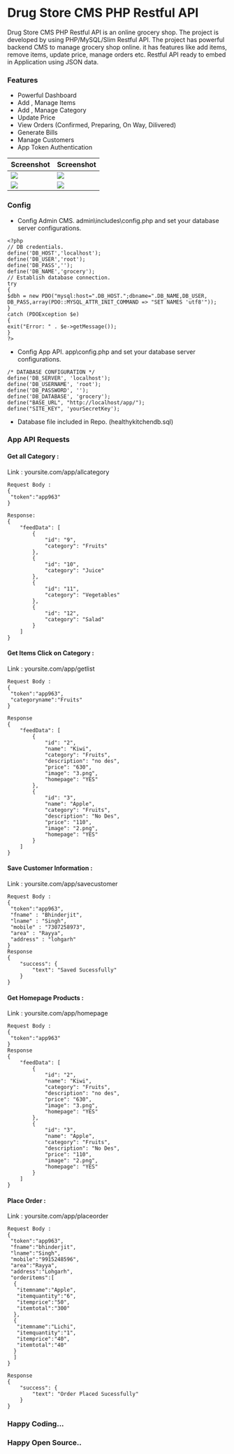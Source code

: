# Drug Store CMS PHP Restful API

Drug Store CMS PHP Restful API is an online grocery shop. The project is developed by using PHP/MySQL/Slim Restful API. The project has powerful backend CMS to manage grocery shop online. it has features like add items, remove items, update price, manage orders etc. Restful API ready to embed in Application using JSON data.

### Features

- Powerful Dashboard
- Add , Manage Items
- Add , Manage Category
- Update Price
- View Orders (Confirmed, Preparing, On Way, Dilivered)
- Generate Bills
- Manage Customers
- App Token Authentication

| Screenshot | Screenshot |
| --------------------- | -------------------- |
| <img src="/sc/1.PNG"> | <img src="/sc/2.PNG"> |
| <img src="/sc/3.PNG">| <img src="/sc/4.PNG"> |

### Config

- Config Admin CMS. admin\includes\config.php and set your database server configurations.

```
<?php 
// DB credentials.
define('DB_HOST','localhost');
define('DB_USER','root');
define('DB_PASS','');
define('DB_NAME','grocery');
// Establish database connection.
try
{
$dbh = new PDO("mysql:host=".DB_HOST.";dbname=".DB_NAME,DB_USER, DB_PASS,array(PDO::MYSQL_ATTR_INIT_COMMAND => "SET NAMES 'utf8'"));
}
catch (PDOException $e)
{
exit("Error: " . $e->getMessage());
}
?>
```

- Config App API. app\config.php and set your database server configurations.

```
/* DATABASE CONFIGURATION */
define('DB_SERVER', 'localhost');
define('DB_USERNAME', 'root');
define('DB_PASSWORD', '');
define('DB_DATABASE', 'grocery');
define("BASE_URL", "http://localhost/app/");
define("SITE_KEY", 'yourSecretKey');
```

- Database file included in Repo. (healthykitchendb.sql)

### App API Requests

#### Get all Category :  
Link : yoursite.com/app/allcategory 

```
Request Body :
{ 
 "token":"app963" 
} 

Response: 
{ 
    "feedData": [ 
        { 
            "id": "9", 
            "category": "Fruits" 
        }, 
        { 
            "id": "10", 
            "category": "Juice" 
        }, 
        { 
            "id": "11", 
            "category": "Vegetables" 
        }, 
        { 
            "id": "12", 
            "category": "Salad" 
        } 
    ] 
} 
```
#### Get Items Click on Category :  

Link : yoursite.com/app/getlist  

```
Request Body : 
{ 
 "token":"app963", 
 "categoryname":"Fruits" 
}  

Response 
{ 
    "feedData": [ 
        { 
            "id": "2", 
            "name": "Kiwi", 
            "category": "Fruits", 
            "description": "no des", 
            "price": "630", 
            "image": "3.png", 
            "homepage": "YES" 
        }, 
        { 
            "id": "3", 
            "name": "Apple", 
            "category": "Fruits", 
            "description": "No Des", 
            "price": "110", 
            "image": "2.png", 
            "homepage": "YES" 
        } 
    ] 
} 

```
#### Save Customer Information :  
Link : yoursite.com/app/savecustomer 

```
Request Body : 
{ 
 "token":"app963", 
 "fname" : "Bhinderjit", 
 "lname" : "Singh", 
 "mobile" : "7307258973", 
 "area" : "Rayya", 
 "address" : "lohgarh" 
} 
Response 
{ 
    "success": { 
        "text": "Saved Sucessfully" 
    } 
}
```
#### Get Homepage Products :  
Link : yoursite.com/app/homepage 

```
Request Body : 
{ 
 "token":"app963" 
} 
Response 
{ 
    "feedData": [ 
        { 
            "id": "2", 
            "name": "Kiwi", 
            "category": "Fruits", 
            "description": "no des", 
            "price": "630", 
            "image": "3.png", 
            "homepage": "YES" 
        }, 
        { 
            "id": "3", 
            "name": "Apple", 
            "category": "Fruits", 
            "description": "No Des", 
            "price": "110", 
            "image": "2.png", 
            "homepage": "YES" 
        } 
    ] 
} 
```
#### Place Order :  
Link : yoursite.com/app/placeorder 

```
Request Body : 
{ 
 "token":"app963", 
 "fname":"bhinderjit", 
 "lname":"Singh", 
 "mobile":"9915248596", 
 "area":"Rayya", 
 "address":"Lohgarh", 
 "orderitems":[ 
  { 
   "itemname":"Apple", 
   "itemquantity":"6", 
   "itemprice":"50", 
   "itemtotal":"300" 
  }, 
  { 
   "itemname":"Lichi", 
   "itemquantity":"1", 
   "itemprice":"40", 
   "itemtotal":"40" 
  } 
  ] 
} 
 
Response 
{ 
    "success": { 
        "text": "Order Placed Sucessfully" 
    } 
} 
```

### Happy Coding...
### Happy Open Source..
